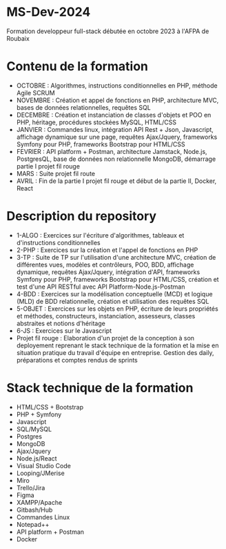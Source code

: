 # MS-Dev-2024
Formation developpeur full-stack débutée en octobre 2023 à l'AFPA de Roubaix
# Contenu de la formation
- OCTOBRE : Algorithmes, instructions conditionnelles en PHP, méthode Agile SCRUM
- NOVEMBRE : Création et appel de fonctions en PHP, architecture MVC, bases de données relationnelles, requêtes SQL
- DECEMBRE : Création et instanciation de classes d'objets et POO en PHP, héritage, procédures stockées MySQL, HTML/CSS
- JANVIER : Commandes linux, intégration API Rest + Json, Javascript, affichage dynamique sur une page, requêtes Ajax/Jquery, frameworks Symfony pour PHP, frameworks Bootstrap pour HTML/CSS
- FEVRIER : API platform + Postman, architecture Jamstack, Node.js, PostgresQL, base de données non relationnelle MongoDB, démarrage partie I projet fil rouge
- MARS : Suite projet fil route
- AVRIL : Fin de la partie I projet fil rouge et début de la partie II, Docker, React
# Description du repository
- 1-ALGO : Exercices sur l'écriture d'algorithmes, tableaux et d'instructions conditionnelles
- 2-PHP : Exercices sur la création et l'appel de fonctions en PHP
- 3-TP : Suite de TP sur l'utilisation d'une architecture MVC, création de différentes vues, modèles et contrôleurs, POO, BDD, affichage dynamique, requêtes Ajax/Jquery, intégration d'API, frameworks Symfony pour PHP, frameworks Bootstrap pour HTML/CSS, création et test d'une API RESTful avec API Platform-Node.js-Postman 
- 4-BDD : Exercices sur la modélisation conceptuelle (MCD) et logique (MLD) de BDD relationnelle, création et utilisation des requêtes SQL
- 5-OBJET : Exercices sur les objets en PHP, écriture de leurs propriétés et méthodes, constructeurs, instanciation, assesseurs, classes abstraites et notions d'héritage
- 6-JS : Exercices sur le Javascript
- Projet fil rouge : Elaboration d'un projet de la conception à son deployement reprenant le stack technique de la formation et la mise en situation pratique du travail d'équipe en entreprise. Gestion des daily, préparations et comptes rendus de sprints
# Stack technique de la formation
- HTML/CSS + Bootstrap
- PHP + Symfony
- Javascript 
- SQL/MySQL
- Postgres
- MongoDB
- Ajax/Jquery
- Node.js/React
- Visual Studio Code
- Looping/JMerise
- Miro
- Trello/Jira
- Figma
- XAMPP/Apache
- Gitbash/Hub
- Commandes Linux
- Notepad++
- API platform + Postman
- Docker
